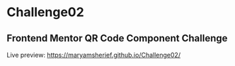 # Challenge02
## Frontend Mentor QR Code Component Challenge
Live preview: https://maryamsherief.github.io/Challenge02/
